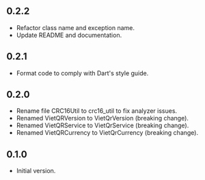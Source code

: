 ## 0.2.2

- Refactor class name and exception name.
- Update README and documentation.

## 0.2.1

- Format code to comply with Dart's style guide.

## 0.2.0

- Rename file CRC16Util to crc16_util to fix analyzer issues.
- Renamed VietQRVersion to VietQrVersion (breaking change).
- Renamed VietQRService to VietQrService (breaking change).
- Renamed VietQRCurrency to VietQrCurrency (breaking change).

## 0.1.0

- Initial version.
